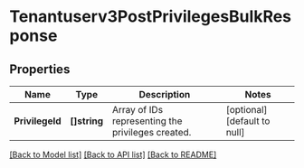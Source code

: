 # Tenantuserv3PostPrivilegesBulkResponse

## Properties
Name | Type | Description | Notes
------------ | ------------- | ------------- | -------------
**PrivilegeId** | **[]string** | Array of IDs representing the privileges created. | [optional] [default to null]

[[Back to Model list]](../README.md#documentation-for-models) [[Back to API list]](../README.md#documentation-for-api-endpoints) [[Back to README]](../README.md)

